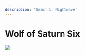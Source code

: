 ```yaml
---
description: 'Sezon 1: Nightwave'
---
```


# Wolf of Saturn Six

![](https://imgbbb.com/images/2020/02/29/66eb64e59870151fe3955e68e84af9f2.png)

